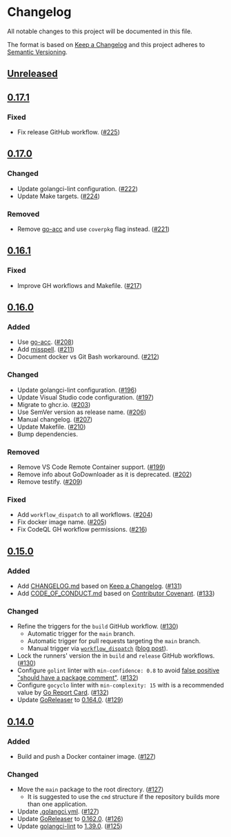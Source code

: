 # Changelog

All notable changes to this project will be documented in this file.

The format is based on [Keep a Changelog](https://keepachangelog.com/en/1.1.0/)
and this project adheres to [Semantic Versioning](https://semver.org/spec/v2.0.0.html).

## [Unreleased](https://github.com/alexander-scott/bazel-diff-as-a-service/compare/v0.17.1...HEAD)

## [0.17.1](https://github.com/alexander-scott/bazel-diff-as-a-service/releases/tag/v0.17.1)

### Fixed

- Fix release GitHub workflow. ([#225](https://github.com/alexander-scott/bazel-diff-as-a-service/pull/225))

## [0.17.0](https://github.com/alexander-scott/bazel-diff-as-a-service/releases/tag/v0.17.0)

### Changed

- Update golangci-lint configuration. ([#222](https://github.com/alexander-scott/bazel-diff-as-a-service/pull/222))
- Update Make targets. ([#224](https://github.com/alexander-scott/bazel-diff-as-a-service/pull/224))

### Removed

- Remove [go-acc](https://github.com/ory/go-acc) and use `coverpkg` flag instead. ([#221](https://github.com/alexander-scott/bazel-diff-as-a-service/pull/221))

## [0.16.1](https://github.com/alexander-scott/bazel-diff-as-a-service/releases/tag/v0.16.1)

### Fixed

- Improve GH workflows and Makefile. ([#217](https://github.com/alexander-scott/bazel-diff-as-a-service/pull/217))

## [0.16.0](https://github.com/alexander-scott/bazel-diff-as-a-service/releases/tag/v0.16.0)

### Added

- Use [go-acc](https://github.com/ory/go-acc). ([#208](https://github.com/alexander-scott/bazel-diff-as-a-service/pull/208))
- Add [misspell](https://github.com/client9/misspell). ([#211](https://github.com/alexander-scott/bazel-diff-as-a-service/pull/211))
- Document docker vs Git Bash workaround. ([#212](https://github.com/alexander-scott/bazel-diff-as-a-service/pull/212))

### Changed

- Update golangci-lint configuration. ([#196](https://github.com/alexander-scott/bazel-diff-as-a-service/pull/196))
- Update Visual Studio code configuration. ([#197](https://github.com/alexander-scott/bazel-diff-as-a-service/pull/197))
- Migrate to ghcr.io. ([#203](https://github.com/alexander-scott/bazel-diff-as-a-service/pull/203))
- Use SemVer version as release name. ([#206](https://github.com/alexander-scott/bazel-diff-as-a-service/pull/206))
- Manual changelog. ([#207](https://github.com/alexander-scott/bazel-diff-as-a-service/pull/207))
- Update Makefile. ([#210](https://github.com/alexander-scott/bazel-diff-as-a-service/pull/210))
- Bump dependencies.

### Removed

- Remove VS Code Remote Container support. ([#199](https://github.com/alexander-scott/bazel-diff-as-a-service/pull/199))
- Remove info about GoDownloader as it is deprecated. ([#202](https://github.com/alexander-scott/bazel-diff-as-a-service/pull/202))
- Remove testify. ([#209](https://github.com/alexander-scott/bazel-diff-as-a-service/pull/209))

### Fixed

- Add `workflow_dispatch` to all workflows. ([#204](https://github.com/alexander-scott/bazel-diff-as-a-service/pull/204))
- Fix docker image name. ([#205](https://github.com/alexander-scott/bazel-diff-as-a-service/pull/205))
- Fix CodeQL GH workflow permissions. ([#216](https://github.com/alexander-scott/bazel-diff-as-a-service/pull/216))

## [0.15.0](https://github.com/alexander-scott/bazel-diff-as-a-service/releases/tag/v0.15.0)

### Added

- Add [CHANGELOG.md](CHANGELOG.md) based on [Keep a Changelog](https://keepachangelog.com/en/1.1.0/). ([#131](https://github.com/alexander-scott/bazel-diff-as-a-service/pull/131))
- Add [CODE_OF_CONDUCT.md](CODE_OF_CONDUCT.md) based on [Contributor Covenant](https://www.contributor-covenant.org/version/2/0/code_of_conduct/). ([#133](https://github.com/alexander-scott/bazel-diff-as-a-service/pull/133))

### Changed

- Refine the triggers for the `build` GitHub workflow. ([#130](https://github.com/alexander-scott/bazel-diff-as-a-service/pull/130))
  - Automatic trigger for the `main` branch.
  - Automatic trigger for pull requests targeting the `main` branch.
  - Manual trigger via [`workflow_dispatch`](https://docs.github.com/en/actions/reference/events-that-trigger-workflows#workflow_dispatch) ([blog post](https://github.blog/changelog/2020-07-06-github-actions-manual-triggers-with-workflow_dispatch/)).
- Lock the runners' version the in `build` and `release` GitHub workflows. ([#130](https://github.com/alexander-scott/bazel-diff-as-a-service/pull/130))
- Configure `golint` linter with `min-confidence: 0.8` to avoid [false positive "should have a package comment"](https://github.com/golangci/golangci-lint/issues/1556). ([#132](https://github.com/alexander-scott/bazel-diff-as-a-service/pull/132))
- Configure `gocyclo` linter with `min-complexity: 15` with is a recommended value by [Go Report Card](https://goreportcard.com/). ([#132](https://github.com/alexander-scott/bazel-diff-as-a-service/pull/132))
- Update [GoReleaser](https://github.com/goreleaser/goreleaser) to [0.164.0](https://github.com/goreleaser/goreleaser/releases/tag/v0.164.0). ([#129](https://github.com/alexander-scott/bazel-diff-as-a-service/pull/129))

## [0.14.0](https://github.com/alexander-scott/bazel-diff-as-a-service/releases/tag/v0.14.0)

### Added

- Build and push a Docker container image. ([#127](https://github.com/alexander-scott/bazel-diff-as-a-service/pull/127))

### Changed

- Move the `main` package to the root directory. ([#127](https://github.com/alexander-scott/bazel-diff-as-a-service/pull/127))
  - It is suggested to use the `cmd` structure if the repository builds more than one application.
- Update [.golangci.yml](https://github.com/alexander-scott/bazel-diff-as-a-service/blob/v0.14.0/.golangci.yml). ([#127](https://github.com/alexander-scott/bazel-diff-as-a-service/pull/127))
- Update [GoReleaser](https://github.com/goreleaser/goreleaser) to [0.162.0](https://github.com/goreleaser/goreleaser/releases/tag/v0.162.0). ([#126](https://github.com/alexander-scott/bazel-diff-as-a-service/pull/126))
- Update [golangci-lint](https://github.com/golangci/golangci-lint) to [1.39.0](https://github.com/golangci/golangci-lint/releases/tag/v1.39.0). ([#125](https://github.com/alexander-scott/bazel-diff-as-a-service/pull/125))
